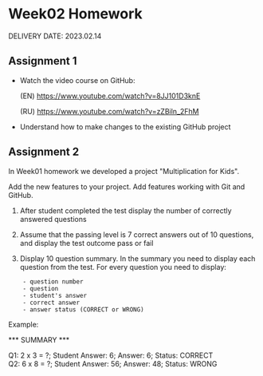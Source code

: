 # Week02 Homework

DELIVERY DATE: 2023.02.14

## Assignment 1

- Watch the video course on GitHub: 

    (EN) https://www.youtube.com/watch?v=8JJ101D3knE

    (RU) https://www.youtube.com/watch?v=zZBiln_2FhM
    

- Understand how to make changes to the existing GitHub project

## Assignment 2

In Week01 homework we developed a project "Multiplication for Kids".

Add the new features to your project. Add features working with Git and GitHub.

1) After student completed the test display the number of correctly answered questions

2) Assume that the passing level is 7 correct answers out of 10 questions, and display the test outcome pass or fail

3) Display 10 question summary. In the summary you need to display each question from the test. For every question
you need to display:

```text
    - question number
    - question
    - student's answer
    - correct answer
    - answer status (CORRECT or WRONG)
```

Example:

*** SUMMARY ***

Q1: 2 x 3 = ?; Student Answer: 6; Answer: 6; Status: CORRECT  
Q2: 6 x 8 = ?; Student Answer: 56; Answer: 48; Status: WRONG 
